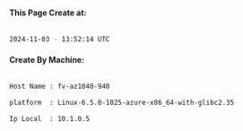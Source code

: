 
   
#### This Page Create at:

```bash

2024-11-03 - 13:52:14 UTC

```

#### Create By Machine:

```bash

Host Name : fv-az1040-940

platform  : Linux-6.5.0-1025-azure-x86_64-with-glibc2.35

Ip Local  : 10.1.0.5

```

